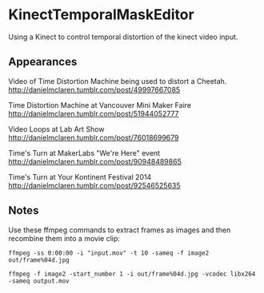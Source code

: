 KinectTemporalMaskEditor
========================

Using a Kinect to control temporal distortion of the kinect video input.

Appearances
-----------

Video of Time Distortion Machine being used to distort a Cheetah.
http://danielmclaren.tumblr.com/post/49997667085

Time Distortion Machine at Vancouver Mini Maker Faire
http://danielmclaren.tumblr.com/post/51944052777

Video Loops at Lab Art Show
http://danielmclaren.tumblr.com/post/76018699679

Time's Turn at MakerLabs "We're Here" event
http://danielmclaren.tumblr.com/post/90948489865

Time's Turn at Your Kontinent Festival 2014
http://danielmclaren.tumblr.com/post/92546525635

Notes
-----

Use these ffmpeg commands to extract frames as images and then recombine them into a movie clip:

`ffmpeg -ss 0:00:00 -i "input.mov" -t 10 -sameq -f image2 out/frame%04d.jpg`

`ffmpeg -f image2 -start_number 1 -i out/frame%04d.jpg -vcodec libx264 -sameq output.mov`
